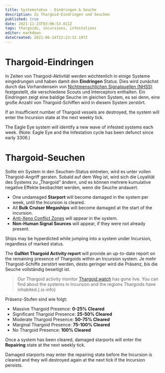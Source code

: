 ```yaml
---
title: Systemstatus - Eindringen & Seuche
description: Zu Thargoid-Eindringen und Seuchen
published: true
date: 2021-11-23T03:06:53.011Z
tags: thargoids, incursions, infestations
editor: markdown
dateCreated: 2021-06-24T12:23:32.197Z
---
```


# Thargoid-Eindringen
In Zeiten von Thargoid-Aktivität werden wöchtenlich in einige Systeme eingedrungen und haben damit den **Eindringen** Status. Dies wird zunächst durch das Vorhandensein von [Nichtmenschlichen Signalquellen (NHSS)](/en/nhss) festgestellt, die verschiedene Scouts und Interceptors enthalten. Ein Eindringen zeigt eine baldige Seuche im gleichen System, es sei denn, eine große Anzahl von Thargoid-Schiffen wird in diesem System zerstört.

If an Insufficient number of Thargoid vessels are destroyed, the system will enter the Incursion state at the next weekly tick.

The Eagle Eye system will identify a new wave of infested systems each week. (Note: Eagle Eye and the Infestation cycle has been defunct since early 3306.)

# Thargoid-Seuchen
Sollte ein System in den Seuchen-Status eintreten, wird es unter vollen Thargoid-Angriff geraten. Sobald auf dem Weg ist, wird sich die Loyalität des Systems zu „Thargoid“ ändern, und es können mehrere kumulative negative Effekte beobachtet werden, wenn die Seuche andauert.

- One undamaged **Starport** will become damaged in the system per week, until the Incursion is cleared.
- All **Bulk Cruiser Megaships** will become damaged at the start of the incursion.
- [Anti-Xeno Conflict Zones](/en/conflict-zones) will appear in the system.
- **Non-Human Signal Sources** will appear, if they were not already present.

Ships may be hyperdicted while jumping into a system under Incursion, regardless of marked status.

The **GalNet Thargoid Activity report** will provide an up-to-date report on the remaining presence of Thargoids within an Incursion system. Je mehr Thargoid-Schiffe zerstört werden, desto geringer wird die Präsenz, bis die Seuche vollständig beseitigt ist.

> Our Thargoid activity monitor [Thargoid.watch](https://www.thargoid.watch/) has gone live. You can find about the systems in Incursion and the regions Thargoids have inhabited.{.is-info}


Präsenz-Stufen sind wie folgt:

- Massive Thargoid Presence: **0-25% Cleared**
- Significant Thargoid Presence: **25-50% Cleared**
- Moderate Thargoid Presence: **50-75% Cleared**
- Marginal Thargoid Presence: **75-100% Cleared**
- No Thargoid Presence: **100% Cleared**

Once a system has been cleared, damaged starports will enter the **Repairing** state at the next weekly tick.

Damaged starports may enter the repairing state before the Incursion is cleared and they will destroyed again at the next tick if the Incursion persists.